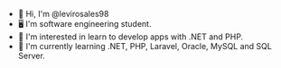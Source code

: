 - 👋 Hi, I'm @levirosales98
- 🖥️ I'm software engineering student.
- 👀 I'm interested in learn to develop apps with .NET and PHP.
- 🌱 I'm currently learning .NET, PHP, Laravel, Oracle, MySQL and SQL Server.
